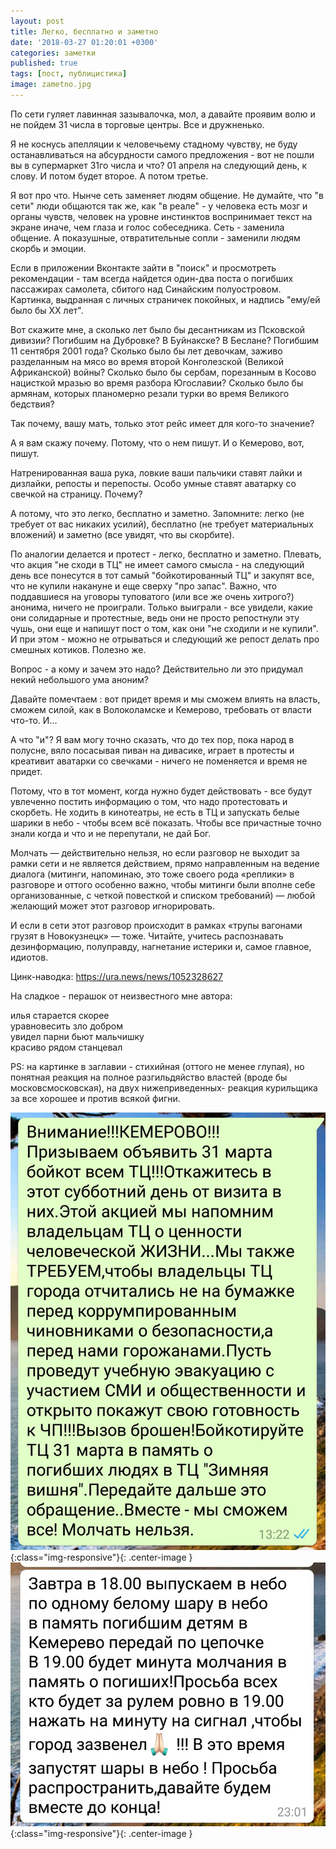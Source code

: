 ```yaml
---
layout: post
title: Легко, бесплатно и заметно
date: '2018-03-27 01:20:01 +0300'
categories: заметки
published: true
tags: [пост, публицистика]
image: zametno.jpg
---
```


По сети гуляет лавинная зазывалочка, мол, а давайте проявим волю и не пойдем 31 числа в торговые центры. Все и дружненько.

Я не коснусь апелляции к человечьему стадному чувству, не буду останавливаться на абсурдности самого предложения - вот не пошли вы в супермаркет 31го числа и что? 01 апреля на следующий день, к слову. И потом будет второе. А потом третье.

Я вот про что. Нынче сеть заменяет людям общение. Не думайте, что "в сети" люди общаются так же, как "в реале" - у человека есть мозг и органы чувств, человек на уровне инстинктов воспринимает текст на экране иначе, чем глаза и голос собеседника. Сеть - заменила общение. А показушные, отвратительные сопли - заменили людям скорбь и эмоции.

Если в приложении Вконтакте зайти в "поиск" и просмотреть рекомендации - там всегда найдется один-два поста о погибших пассажирах самолета, сбитого над Синайским полуостровом. Картинка, выдранная с личных страничек покойных, и надпись "ему/ей было бы ХХ лет".

Вот скажите мне, а сколько лет было бы десантникам из Псковской дивизии? Погибшим на Дубровке? В Буйнакске? В Беслане? Погибшим 11 сентября 2001 года? Сколько было бы лет девочкам, заживо разделанным на мясо во время второй Конголезской (Великой Африканской) войны? Сколько было бы сербам, порезанным в Косово нацисткой мразью во время разбора Югославии? Сколько было бы армянам, которых планомерно резали турки во время Великого бедствия?

Так почему, вашу мать, только этот рейс имеет для кого-то значение?

А я вам скажу почему. Потому, что о нем пишут. И о Кемерово, вот, пишут.

Натренированная ваша рука, ловкие ваши пальчики ставят лайки и дизлайки, репосты и перепосты. Особо умные ставят аватарку со свечкой на страницу. Почему?

А потому, что это легко, бесплатно и заметно. Запомните: легко (не требует от вас никаких усилий), бесплатно (не требует материальных вложений) и заметно (все увидят, что вы скорбите).

По аналогии делается и протест - легко, бесплатно и заметно. Плевать, что акция "не сходи в ТЦ" не имеет самого смысла - на следующий день все понесутся в тот самый "бойкотированный ТЦ" и закупят все, что не купили накануне и еще сверху "про запас". Важно, что поддавшиеся на уговоры туповатого (или все же очень хитрого?) анонима, ничего не проиграли. Только выиграли - все увидели, какие они солидарные и протестные, ведь они не просто репостнули эту чушь, они еще и напишут пост о том, как они "не сходили и не купили". И при этом - можно не отрываться и следующий же репост делать про смешных котиков. Полезно же.

Вопрос - а кому и зачем это надо? Действительно ли это придумал некий небольшого ума аноним?

Давайте помечтаем : вот придет время и мы сможем влиять на власть, сможем силой, как в Волоколамске и Кемерово, требовать от власти что-то. И...

А что "и"? Я вам могу точно сказать, что до тех пор, пока народ в полусне, вяло посасывая пиван на дивасике, играет в протесты и креативит аватарки со свечками - ничего не поменяется и время не придет.

Потому, что в тот момент, когда нужно будет действовать - все будут увлеченно постить информацию о том, что надо протестовать и скорбеть. Не ходить в кинотеатры, не есть в ТЦ и запускать белые шарики в небо - чтобы всем всё показать. Чтобы все причастные точно знали когда и что и не перепутали, не дай Бог.

Молчать — действительно нельзя, но если разговор не выходит за рамки сети и не является действием, прямо направленным на ведение диалога (митинги, напоминаю, это тоже своего рода «реплики» в разговоре и оттого особенно важно, чтобы митинги были вполне себе организованные, с четкой повесткой и списком требований) — любой желающий может этот разговор игнорировать.

И если в сети этот разговор происходит в рамках «трупы вагонами грузят в Новокузнецк» — тоже. Читайте, учитесь распознавать дезинформацию, полуправду, нагнетание истерики и, самое главное, идиотов.

Цинк-наводка: https://ura.news/news/1052328627

На сладкое - перашок от неизвестного мне автора:

илья старается скорее  
уравновесить зло добром  
увидел парни бьют мальчишку  
красиво рядом станцевал  

PS: на картинке в заглавии - стихийная (оттого не менее глупая), но понятная реакция на полное разгильдяйство властей (вроде бы московсмосковская), на двух нижеприведенных- реакция курильщика за все хорошее и против всякой фигни.

![Бойкот ТЦ](/img/boikottc.jpg){:class="img-responsive"}{: .center-image }
![Акция с шариками](/img/shariki.jpg){:class="img-responsive"}{: .center-image }

